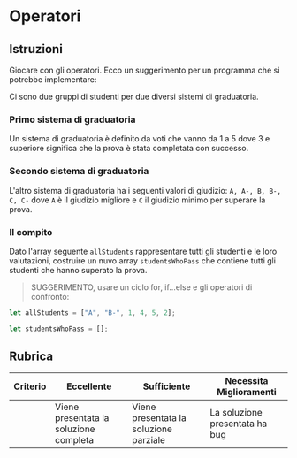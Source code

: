# Operatori

## Istruzioni

Giocare con gli operatori. Ecco un suggerimento per un programma che si potrebbe implementare:

Ci sono due gruppi di studenti per due diversi sistemi di graduatoria.

### Primo sistema di graduatoria

Un sistema di graduatoria è definito da voti che vanno da 1 a 5 dove 3 e superiore significa che la prova è stata completata con successo.

### Secondo sistema di graduatoria

L'altro sistema di graduatoria ha i seguenti valori di giudizio: `A, A-, B, B-, C, C-` dove `A` è il giudizio migliore e `C` il giudizio minimo per superare la prova.

### Il compito

Dato l'array seguente `allStudents` rappresentare tutti gli studenti e le loro valutazioni, costruire un nuvo array `studentsWhoPass` che contiene tutti gli studenti che hanno superato la prova.

> SUGGERIMENTO, usare un ciclo for, if...else e gli operatori di confronto:

```javascript
let allStudents = ["A", "B-", 1, 4, 5, 2];

let studentsWhoPass = [];
```

## Rubrica

| Criterio | Eccellente                             | Sufficiente                            | Necessita Miglioramenti        |
| -------- | -------------------------------------- | -------------------------------------- | ------------------------------ |
|          | Viene presentata la soluzione completa | Viene presentata la soluzione parziale | La soluzione presentata ha bug |
